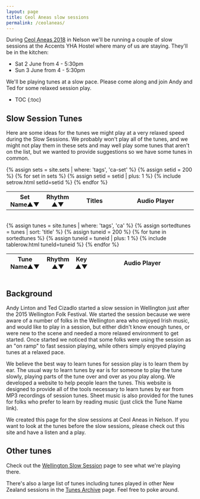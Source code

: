 ```yaml
---
layout: page
title: Ceol Aneas slow sessions
permalink: /ceolaneas/
---
```

<div id="audioPlayer"></div>

<div id="abc-textareas"></div>
<script>
var textAreas = document.getElementById("abc-textareas");
</script>

During <a href="http://www.irishmusic.org.nz/">Ceol Aneas 2018</a> in Nelson we'll be running a couple of slow sessions at the Accents YHA Hostel where many of us are staying. They'll be in the kitchen:

 * Sat 2 June from 4 - 5:30pm
 * Sun 3 June from 4 - 5:30pm

We'll be playing tunes at a slow pace. Please come along and join Andy and Ted
for some relaxed session play.

* TOC
{:toc}

Slow Session Tunes
---------
Here are some ideas for the tunes we might play at a very relaxed speed during
the Slow Sessions. We probably won't play all of the tunes, and we might not play
them in these sets and may well play some tunes that aren't on the list, but we
wanted to provide suggestions so we have some tunes in common.

<div style="overflow-x:auto;">
<table style="width:100%" id="sets" class="tablesorter">
<thead>
    <tr>
    <th style="width:20%;">Set Name&#x25B2;&#x25BC;</th>
    <th style="width:9%;">Rhythm<br />&#x25B2;&#x25BC;</th>
    <th style="width:26%;">Titles</th>
    <th style="width:45%;">Audio Player</th>
    </tr>
</thead>
<tbody>
{% assign sets = site.sets | where: 'tags', 'ca-set' %}
{% assign setid = 200 %}
{% for set in sets %}
{% assign setid = setid | plus: 1 %}
<tr>
{% include setrow.html setId=setid %}
</tr>
{% endfor %}
</tbody>
</table>
</div>
<br />
<div style="overflow-x:auto;">
<table style="width:100%" id="tunes" class="tablesorter">
<thead>
    <tr>
    <th style="width:20%;">Tune Name&#x25B2;&#x25BC;</th>
    <th style="width:6%;">Rhythm<br />&#x25B2;&#x25BC;</th>
    <th style="width:6%;">Key<br />&#x25B2;&#x25BC;</th>
    <th style="width:55%;">Audio Player</th>
    </tr>
</thead>
<tbody>
{% assign tunes = site.tunes | where: 'tags', 'ca' %}
{% assign sortedtunes = tunes | sort: 'title' %}
  {% assign tuneid = 200 %}
  {% for tune in sortedtunes %}
      {% assign tuneid = tuneid | plus: 1 %}
{% include tablerow.html tuneId=tuneid %}
  {% endfor %}
</tbody>
</table>
</div>

Background
----------

Andy Linton and Ted Cizadlo started a slow session in Wellington just after the
2015 Wellington Folk Festival. We started the session because we were aware
of a number of folks in the Wellington area who enjoyed Irish music, and would like to play
in a session, but either didn't know enough tunes, or were new to the scene and
needed a more relaxed environment to get started.  Once started we noticed that
some folks were using the session as an "on ramp" to fast session playing, while
others simply enjoyed playing tunes at a relaxed pace.

We believe the best way to learn tunes for session play is to learn them by ear.
The usual way to learn tunes by ear is for someone to play the tune slowly,
playing parts of the tune over and over as you play along.  We developed a website
to help people learn the tunes. This website
is designed to provide all of the tools necessary to learn tunes by ear from MP3
recordings of session tunes.  Sheet music is also provided for the tunes for
folks who prefer to learn by reading music (just click the Tune Name link).

We created this page for the slow sessions at Ceol Aneas in Nelson.  If you
want to look at the tunes before the slow sessions, please check out this site and
have a listen and a play.

Other tunes
-----------

Check out the <a href="/slowsession/">Wellington Slow Session</a> page
to see what we're playing there.

There's also a large list of tunes including tunes played in other New Zealand sessions in the
<a href="/tunes_archive/">Tunes Archive</a> page.  Feel free to poke around.


<script>
$(document).ready(function() {
    audioPlayer.innerHTML = createAudioPlayer();

    /* turn off sorting on last column */
    $("#sets").tablesorter({
        headers: {
            4: {
                sorter: false
            }
        }
    });

    /* turn off sorting on last two columns */
    $("#tunes").tablesorter({
        headers: {
            2: {
                sorter: false
            },  
            3: {
                sorter: false
            }
        }
    });
});
</script>
